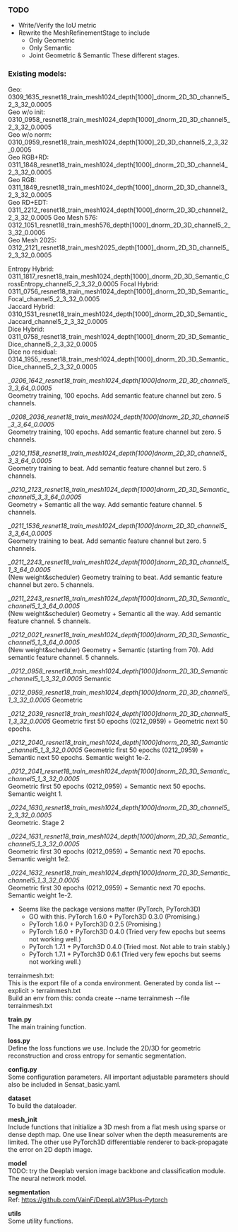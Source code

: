 ### TODO
* Write/Verify the IoU metric
* Rewrite the MeshRefinementStage to include 
  * Only Geometric
  * Only Semantic
  * Joint Geometric & Semantic
  These different stages.

### Existing models:

Geo:  
0309_1635_resnet18_train_mesh1024_depth[1000]_dnorm_2D_3D_channel5_2_3_32_0.0005  
Geo w/o init:  
0310_0958_resnet18_train_mesh1024_depth[1000]_dnorm_2D_3D_channel5_2_3_32_0.0005  
Geo w/o norm:  
0310_0959_resnet18_train_mesh1024_depth[1000]_2D_3D_channel5_2_3_32_0.0005  
Geo RGB+RD:  
0311_1848_resnet18_train_mesh1024_depth[1000]_dnorm_2D_3D_channel4_2_3_32_0.0005  
Geo RGB:  
0311_1849_resnet18_train_mesh1024_depth[1000]_dnorm_2D_3D_channel3_2_3_32_0.0005  
Geo RD+EDT:  
0311_2212_resnet18_train_mesh1024_depth[1000]_dnorm_2D_3D_channel2_2_3_32_0.0005
Geo Mesh 576:  
0312_1051_resnet18_train_mesh576_depth[1000]_dnorm_2D_3D_channel5_2_3_32_0.0005  
Geo Mesh 2025:  
0312_2121_resnet18_train_mesh2025_depth[1000]_dnorm_2D_3D_channel5_2_3_32_0.0005  

Entropy Hybrid:  
0311_1817_resnet18_train_mesh1024_depth[1000]_dnorm_2D_3D_Semantic_CrossEntropy_channel5_2_3_32_0.0005
Focal Hybrid:  
0311_0756_resnet18_train_mesh1024_depth[1000]_dnorm_2D_3D_Semantic_Focal_channel5_2_3_32_0.0005  
Jaccard Hybrid:  
0310_1531_resnet18_train_mesh1024_depth[1000]_dnorm_2D_3D_Semantic_Jaccard_channel5_2_3_32_0.0005  
Dice Hybrid:  
0311_0758_resnet18_train_mesh1024_depth[1000]_dnorm_2D_3D_Semantic_Dice_channel5_2_3_32_0.0005  
Dice no residual:  
0314_1955_resnet18_train_mesh1024_depth[1000]_dnorm_2D_3D_Semantic_Dice_channel5_2_3_32_0.0005


__0206_1642_resnet18_train_mesh1024_depth[1000]_dnorm_2D_3D_channel5_3_3_64_0.0005__  
Geometry training, 100 epochs. Add semantic feature channel but zero. 5 channels.  

__0208_2036_resnet18_train_mesh1024_depth[1000]_dnorm_2D_3D_channel5_3_3_64_0.0005__  
Geometry training, 100 epochs. Add semantic feature channel but zero. 5 channels.  

__0210_1158_resnet18_train_mesh1024_depth[1000]_dnorm_2D_3D_channel5_3_3_64_0.0005__  
Geometry training to beat. Add semantic feature channel but zero. 5 channels.  

__0210_2123_resnet18_train_mesh1024_depth[1000]_dnorm_2D_3D_Semantic_channel5_3_3_64_0.0005__  
Geometry + Semantic all the way. Add semantic feature channel. 5 channels.

__0211_1536_resnet18_train_mesh1024_depth[1000]_dnorm_2D_3D_channel5_3_3_64_0.0005__  
Geometry training to beat. Add semantic feature channel but zero. 5 channels.  

__0211_2243_resnet18_train_mesh1024_depth[1000]_dnorm_2D_3D_channel5_1_3_64_0.0005__  
(New weight&scheduler) Geometry training to beat. Add semantic feature channel but zero. 5 channels.  

__0211_2243_resnet18_train_mesh1024_depth[1000]_dnorm_2D_3D_Semantic_channel5_1_3_64_0.0005__  
(New weight&scheduler) Geometry + Semantic all the way. Add semantic feature channel. 5 channels.  

__0212_0021_resnet18_train_mesh1024_depth[1000]_dnorm_2D_3D_Semantic_channel5_1_3_64_0.0005__  
(New weight&scheduler) Geometry + Semantic (starting from 70). Add semantic feature channel. 5 channels.  

__0212_0958_resnet18_train_mesh1024_depth[1000]_dnorm_2D_3D_Semantic_channel5_1_3_32_0.0005__
Semantic

__0212_0959_resnet18_train_mesh1024_depth[1000]_dnorm_2D_3D_channel5_1_3_32_0.0005__
Geometric

__0212_2039_resnet18_train_mesh1024_depth[1000]_dnorm_2D_3D_channel5_1_3_32_0.0005__
Geometric first 50 epochs (0212_0959) + Geometric next 50 epochs. 

__0212_2040_resnet18_train_mesh1024_depth[1000]_dnorm_2D_3D_Semantic_channel5_1_3_32_0.0005__
Geometric first 50 epochs (0212_0959) + Semantic next 50 epochs. Semantic weight 1e-2.

__0212_2041_resnet18_train_mesh1024_depth[1000]_dnorm_2D_3D_Semantic_channel5_1_3_32_0.0005__  
Geometric first 50 epochs (0212_0959) + Semantic next 50 epochs. Semantic weight 1.

__0224_1630_resnet18_train_mesh1024_depth[1000]_dnorm_2D_3D_channel5_2_3_32_0.0005__  
Geometric. Stage 2

__0224_1631_resnet18_train_mesh1024_depth[1000]_dnorm_2D_3D_Semantic_channel5_1_3_32_0.0005__  
Geometric first 30 epochs (0212_0959) + Semantic next 70 epochs. Semantic weight 1e2.

__0224_1632_resnet18_train_mesh1024_depth[1000]_dnorm_2D_3D_Semantic_channel5_1_3_32_0.0005__  
Geometric first 30 epochs (0212_0959) + Semantic next 70 epochs. Semantic weight 1e-2.



* Seems like the package versions matter (PyTorch, PyTorch3D)
  * GO with this. PyTorch 1.6.0 + PyTorch3D 0.3.0 (Promising.)
  * PyTorch 1.6.0 + PyTorch3D 0.2.5 (Promising.)
  * PyTorch 1.6.0 + PyTorch3D 0.4.0 (Tried very few epochs but seems not working well.)
  * PyTorch 1.7.1 + PyTorch3D 0.4.0 (Tried most. Not able to train stably.)
  * PyTorch 1.7.1 + PyTorch3D 0.6.1 (Tried very few epochs but seems not working well.)



terrainmesh.txt:  
This is the export file of a conda environment. Generated by conda list --explicit > terrainmesh.txt  
Build an env from this: conda create --name terrainmesh --file terrainmesh.txt





**train.py**  
The main training function.  

**loss.py**  
Define the loss functions we use. Include the 2D/3D for geometric reconstruction and cross entropy for semantic segmentation.  

**config.py**  
Some configuration parameters. All important adjustable parameters should also be included in Sensat_basic.yaml.  

**dataset**  
To build the dataloader.

**mesh_init**  
Include functions that initialize a 3D mesh from a flat mesh using sparse or dense depth map. One use linear solver when the depth measurements are limited. The other use PyTorch3D differentiable renderer to back-propagate the error on 2D depth image.  

**model**  
TODO: try the Deeplab version image backbone and classification module.  
The neural network model. 

**segmentation**  
Ref: https://github.com/VainF/DeepLabV3Plus-Pytorch  


**utils**  
Some utility functions.